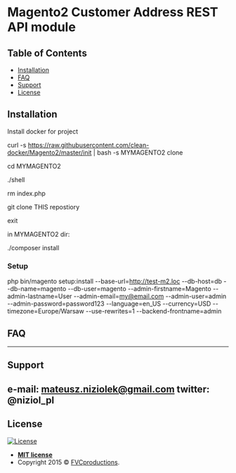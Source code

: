 # Magento2 Customer Address REST API module

## Table of Contents

- [Installation](#installation)
- [FAQ](#faq)
- [Support](#support)
- [License](#license)


## Installation

Install docker for project

curl -s https://raw.githubusercontent.com/clean-docker/Magento2/master/init | bash -s MYMAGENTO2 clone

cd MYMAGENTO2

./shell

rm index.php

git clone THIS repostiory

exit

in MYMAGENTO2 dir:

./composer install

### Setup

php bin/magento setup:install --base-url=http://test-m2.loc --db-host=db --db-name=magento --db-user=magento --admin-firstname=Magento --admin-lastname=User --admin-email=my@email.com --admin-user=admin --admin-password=password123 --language=en_US --currency=USD --timezone=Europe/Warsaw --use-rewrites=1 --backend-frontname=admin

## FAQ

---

## Support
e-mail: mateusz.niziolek@gmail.com
twitter: @niziol_pl
---

## License

[![License](http://img.shields.io/:license-mit-blue.svg?style=flat-square)](http://badges.mit-license.org)

- **[MIT license](http://opensource.org/licenses/mit-license.php)**
- Copyright 2015 © <a href="http://fvcproductions.com" target="_blank">FVCproductions</a>.
